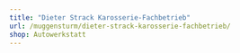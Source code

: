 ```yaml
---
title: "Dieter Strack Karosserie-Fachbetrieb"
url: /muggensturm/dieter-strack-karosserie-fachbetrieb/
shop: Autowerkstatt
---
```

